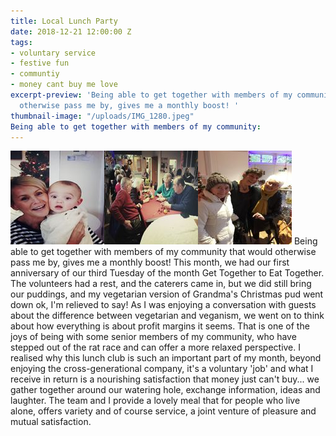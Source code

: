 ```yaml
---
title: Local Lunch Party
date: 2018-12-21 12:00:00 Z
tags:
- voluntary service
- festive fun
- communtiy
- money cant buy me love
excerpt-preview: 'Being able to get together with members of my community that would
  otherwise pass me by, gives me a monthly boost! '
thumbnail-image: "/uploads/IMG_1280.jpeg"
Being able to get together with members of my community: 
---
```


![IMG_1279.jpeg](/uploads/IMG_1279.jpeg)![IMG_1281.jpeg](/uploads/IMG_1281.jpeg)![IMG_1262 2.jpeg](/uploads/IMG_1262%202.jpeg)
Being able to get together with members of my community that would otherwise pass me by, gives me a monthly boost!  This month, we had our first anniversary of our third Tuesday of the month Get Together to Eat Together.  The volunteers had a rest, and the caterers came in, but we did still bring our puddings, and my vegetarian version of Grandma's Christmas pud went down ok, I'm relieved to say!  As I was enjoying a conversation with guests about the difference between vegetarian and veganism, we went on to think about how everything is about profit margins it seems.  That is one of the joys of being with some senior members of my community, who have stepped out of the rat race and can offer a more relaxed perspective.  I realised why this lunch club is such an important part of my month, beyond enjoying the cross-generational company, it's a voluntary 'job' and what I receive in return is a nourishing satisfaction that money just can't buy... we gather together around our watering hole, exchange information, ideas and laughter.  The team and I provide a lovely meal that for people who live alone, offers variety and of course service, a joint venture of pleasure and mutual satisfaction.